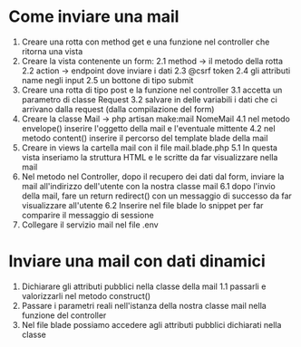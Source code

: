 # Come inviare una mail
1. Creare una rotta con method get e una funzione nel controller che ritorna una vista
2. Creare la vista contenente un form:
    2.1 method -> il metodo della rotta
    2.2 action -> endpoint dove inviare i dati
    2.3 @csrf token 
    2.4 gli attributi name negli input 
    2.5 un bottone di tipo submit
3. Creare una rotta di tipo post e la funzione nel controller
    3.1 accetta un parametro di classe Request
    3.2 salvare in delle variabili i dati che ci arrivano dalla request (dalla compilazione del form)
4. Creare la classe Mail -> php artisan make:mail NomeMail
    4.1 nel metodo envelope() inserire l'oggetto della mail e l'eventuale mittente
    4.2 nel metodo content() inserire il percorso del template blade della mail
5. Creare in views la cartella mail con il file mail.blade.php
    5.1 In questa vista inseriamo la struttura HTML e le scritte da far visualizzare nella mail
6. Nel metodo nel Controller, dopo il recupero dei dati dal form, inviare la mail all'indirizzo dell'utente con la nostra classe mail
    6.1 dopo l'invio della mail, fare un return redirect() con un messaggio di successo da far visualizzare all'utente
    6.2 Inserire nel file blade lo snippet per far comparire il messaggio di sessione
7. Collegare il servizio mail nel file .env

# Inviare una mail con dati dinamici
1. Dichiarare gli attributi pubblici nella classe della mail
    1.1 passarli e valorizzarli nel metodo construct()
2. Passare i parametri reali nell'istanza della nostra classe mail nella funzione del controller
3. Nel file blade possiamo accedere agli attributi pubblici dichiarati nella classe